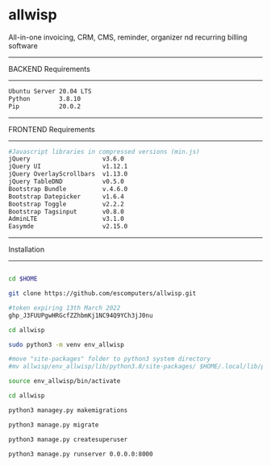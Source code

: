 # allwisp
All-in-one invoicing, CRM, CMS, reminder, organizer nd recurring billing software


********
BACKEND Requirements
********

```bash
Ubuntu Server 20.04 LTS
Python        3.8.10
Pip           20.0.2
```

********
FRONTEND Requirements
********

```bash
#Javascript libraries in compressed versions (min.js)
jQuery                    v3.6.0
jQuery UI                 v1.12.1
jQuery OverlayScrollbars  v1.13.0
jQuery TableDND           v0.5.0
Bootstrap Bundle          v.4.6.0
Bootstrap Datepicker      v1.6.4
Bootstrap Toggle          v2.2.2
Bootstrap Tagsinput       v0.8.0
AdminLTE                  v3.1.0
Easymde                   v2.15.0
```

********
Installation 
********

```bash

cd $HOME

git clone https://github.com/escomputers/allwisp.git

#token expiring 13th March 2022
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

cd allwisp

sudo python3 -m venv env_allwisp

#move "site-packages" folder to python3 system directory
#mv allwisp/env_allwisp/lib/python3.8/site-packages/ $HOME/.local/lib/python3.8/site-packages

source env_allwisp/bin/activate

cd allwisp

python3 managey.py makemigrations

python3 manage.py migrate

python3 manage.py createsuperuser

python3 manage.py runserver 0.0.0.0:8000
```

